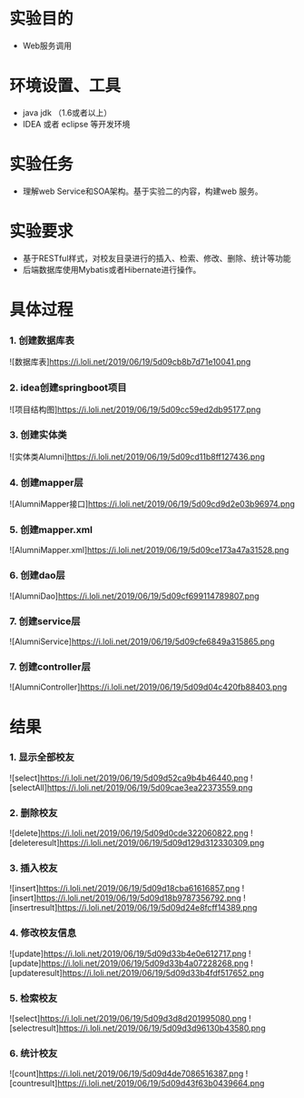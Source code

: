 # 实验目的
- Web服务调用
# 环境设置、工具
- java jdk （1.6或者以上）
- IDEA 或者 eclipse 等开发环境
# 实验任务
- 理解web Service和SOA架构。基于实验二的内容，构建web 服务。
# 实验要求
- 基于RESTful样式，对校友目录进行的插入、检索、修改、删除、统计等功能
- 后端数据库使用Mybatis或者Hibernate进行操作。
# 具体过程
### 1. 创建数据库表
![数据库表]https://i.loli.net/2019/06/19/5d09cb8b7d71e10041.png
### 2. idea创建springboot项目
![项目结构图]https://i.loli.net/2019/06/19/5d09cc59ed2db95177.png
### 3. 创建实体类
![实体类Alumni]https://i.loli.net/2019/06/19/5d09cd11b8ff127436.png
### 4. 创建mapper层
![AlumniMapper接口]https://i.loli.net/2019/06/19/5d09cd9d2e03b96974.png
### 5. 创建mapper.xml
![AlumniMapper.xml]https://i.loli.net/2019/06/19/5d09ce173a47a31528.png
### 6. 创建dao层
![AlumniDao]https://i.loli.net/2019/06/19/5d09cf699114789807.png
### 7. 创建service层
![AlumniService]https://i.loli.net/2019/06/19/5d09cfe6849a315865.png
### 7. 创建controller层
![AlumniController]https://i.loli.net/2019/06/19/5d09d04c420fb88403.png
# 结果
### 1. 显示全部校友
![select]https://i.loli.net/2019/06/19/5d09d52ca9b4b46440.png
![selectAll]https://i.loli.net/2019/06/19/5d09cae3ea22373559.png
### 2. 删除校友
![delete]https://i.loli.net/2019/06/19/5d09d0cde322060822.png
![deleteresult]https://i.loli.net/2019/06/19/5d09d129d312330309.png
### 3. 插入校友
![insert]https://i.loli.net/2019/06/19/5d09d18cba61616857.png
![insert]https://i.loli.net/2019/06/19/5d09d18b9787356792.png
![insertresult]https://i.loli.net/2019/06/19/5d09d24e8fcff14389.png
### 4. 修改校友信息
![update]https://i.loli.net/2019/06/19/5d09d33b4e0e612717.png
![update]https://i.loli.net/2019/06/19/5d09d33b4a07228268.png
![updateresult]https://i.loli.net/2019/06/19/5d09d33b4fdf517652.png
### 5. 检索校友
![select]https://i.loli.net/2019/06/19/5d09d3d8d201995080.png
![selectresult]https://i.loli.net/2019/06/19/5d09d3d96130b43580.png
### 6. 统计校友
![count]https://i.loli.net/2019/06/19/5d09d4de7086516387.png
![countresult]https://i.loli.net/2019/06/19/5d09d43f63b0439664.png
